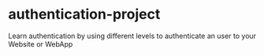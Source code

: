 # authentication-project
Learn authentication by using different levels to authenticate an user to your Website or WebApp
